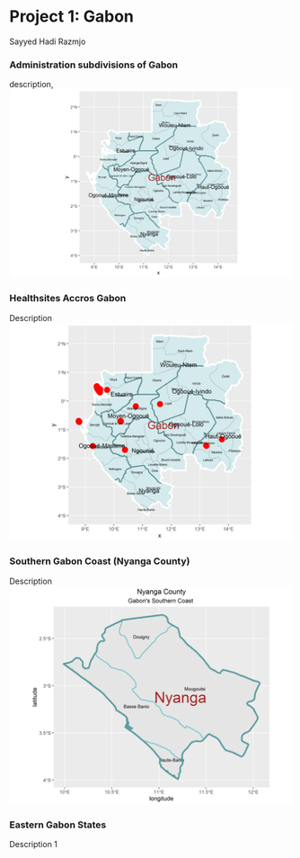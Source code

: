 # Project 1: Gabon
Sayyed Hadi Razmjo

### Administration subdivisions of Gabon
description,
![](Gabon.png)

### Healthsites Accros Gabon
Description 
![](Gabon_stretch_goal_1.png)

### Southern Gabon Coast (Nyanga County)
Description
![](Gabon_stretch_goal_2.png)


### Eastern Gabon States
Description 
1[](Gabon_stretch_goal_3.png)



